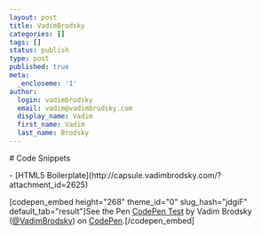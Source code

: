 ```yaml
---
layout: post
title: VadimBrodsky
categories: []
tags: []
status: publish
type: post
published: true
meta:
  _encloseme: '1'
author:
  login: vadimbrodsky
  email: vadim@vadimbrodsky.com
  display_name: Vadim
  first_name: Vadim
  last_name: Brodsky
---
```

<p># Code Snippets</p>
<p>- [HTML5 Boilerplate](http://capsule.vadimbrodsky.com/?attachment_id=2625)</p>
<p>[codepen_embed height="268" theme_id="0" slug_hash="jdgiF" default_tab="result"]See the Pen <a href="http://codepen.io/VadimBrodsky/pen/jdgiF">CodePen Test</a> by Vadim Brodsky (<a href="http://codepen.io/VadimBrodsky">@VadimBrodsky</a>) on <a href="http://codepen.io">CodePen</a>.[/codepen_embed]</p>
